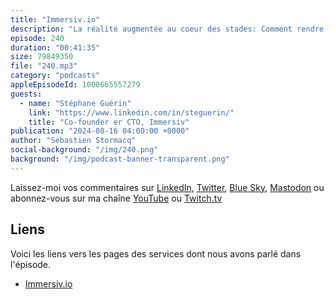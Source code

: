 ```yaml
---
title: "Immersiv.io"
description: "La réalité augmentée au coeur des stades: Comment rendre les matchs de sport encore plus immersifs ? Stéphane Guérin, co-fondateur d'Immersiv.io, nous dévoile les secrets de la réalité augmentée appliquée au sport. Grâce à AWS, Immersiv.io offre aux fans une expérience unique, qu'ils soient au stade ou à la maison. De l'Edge Computing à la vision par ordinateur, découvrez comment les technologies d'Amazon Web Services permettent de révolutionner le monde du sport"
episode: 240
duration: "00:41:35"
size: 79849350
file: "240.mp3"
category: "podcasts"
appleEpisodeId: 1000665557279
guests:
  - name: "Stéphane Guérin"
    link: "https://www.linkedin.com/in/steguerin/"
    title: "Co-founder er CTO, Immersiv"
publication: "2024-08-16 04:00:00 +0000"
author: "Sébastien Stormacq"
social-background: "/img/240.png"
background: "/img/podcast-banner-transparent.png"
---
```


Laissez-moi vos commentaires sur [LinkedIn](https://www.linkedin.com/in/sebastienstormacq/), [Twitter](https://twitter.com/sebsto), [Blue Sky](https://bsky.app/profile/sebsto.bsky.social), [Mastodon](https://awscommunity.social/@sebsto) ou abonnez-vous sur ma chaîne [YouTube](https://www.youtube.com/sebsto) ou [Twitch.tv](https://www.twitch.tv/sebAWS)

## Liens

Voici les liens vers les pages des services dont nous avons parlé dans l'épisode.

- [Immersiv.io](https://www.immersiv.io/)

